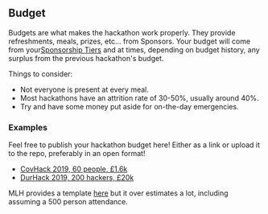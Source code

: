 ## Budget

Budgets are what makes the hackathon work properly. They provide refreshments, meals, prizes, etc... from Sponsors. Your budget will come from your[Sponsorship Tiers](/organise/sponsorship/#sponsorship-tiers) and at times, depending on budget history, any surplus from the previous hackathon's budget.

Things to consider:

* Not everyone is present at every meal.
* Most hackathons have an attrition rate of 30-50%, usually around 40%.
* Try and have some money put aside for on-the-day emergencies.

### Examples

Feel free to publish your hackathon budget here! Either as a link or upload it to the repo, preferably in an open format!

- [CovHack 2019, 60 people, £1.6k](/static/documents/budgets/covhack-2019-budget.ods)
- [DurHack 2019, 200 hackers, £20k](https://docs.google.com/spreadsheets/d/1x8HTl7jF7SYvDP-vbJRcZhI07ZajUaRZB0xCzftUaPA/edit#gid=0)

MLH provides a template [here](https://docs.google.com/spreadsheets/d/1ADKWatCbC3AhBKlyWOtVSqMcD6O6Y3FcwMTZwynPwDA/edit#gid=1863528508)
but it over estimates a lot, including assuming a 500 person attendance.


